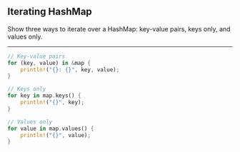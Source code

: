 ## Iterating HashMap

Show three ways to iterate over a HashMap: key-value pairs, keys only, and values only.

---

```rust
// Key-value pairs
for (key, value) in &map {
    println!("{}: {}", key, value);
}

// Keys only
for key in map.keys() {
    println!("{}", key);
}

// Values only
for value in map.values() {
    println!("{}", value);
}
```

